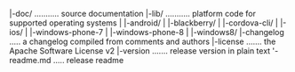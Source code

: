  |-doc/ ........... source documentation
  |-lib/ ........... platform code for supported operating systems
  | |-android/
  | |-blackberry/
  | |-cordova-cli/
  | |-ios/
      | |-windows-phone-7
      | |-windows-phone-8
  | |-windows8/
  |-changelog ..... a changelog compiled from comments and authors
  |-license ....... the Apache Software License v2
  |-version ....... release version in plain text
  '-readme.md ..... release readme
